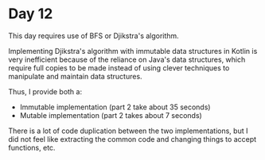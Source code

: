 # Day 12

This day requires use of BFS or Djikstra's algorithm.

Implementing Djikstra's algorithm with immutable data structures in Kotlin is very inefficient because of the reliance
on Java's data structures, which require full copies to be made instead of using clever techniques to manipulate and
maintain data structures.

Thus, I provide both a:
* Immutable implementation (part 2 take about 35 seconds)
* Mutable implementation (part 2 takes about 7 seconds)

There is a lot of code duplication between the two implementations, but I did not feel like extracting the common code
and changing things to accept functions, etc.